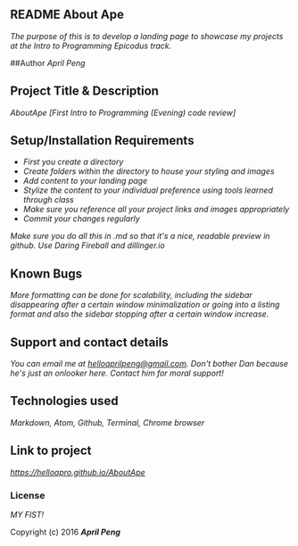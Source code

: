 ## README About Ape

_The purpose of this is to develop a landing page to showcase my projects at the Intro to Programming Epicodus track._

  ##Author
_April Peng_

  ## Project Title & Description
_AboutApe [First Intro to Programming (Evening) code review]_

  ## Setup/Installation Requirements
- _First you create a directory_
- _Create folders within the directory to house your styling and images_
- _Add content to your landing page_
- _Stylize the content to your individual preference using tools learned through class_
- _Make sure you reference all your project links and images appropriately_
- _Commit your changes regularly_

 _Make sure you do all this in .md so that it's a nice, readable preview in github. Use Daring Fireball and dillinger.io_

  ## Known Bugs

 _More formatting can be done for scalability, including the sidebar disappearing after a certain window minimalization or going into a listing format and also the sidebar stopping after a certain window increase._

  ## Support and contact details

 _You can email me at helloaprilpeng@gmail.com. Don't bother Dan because he's just an onlooker here. Contact him for moral support!_

  ## Technologies used

 _Markdown, Atom, Github, Terminal, Chrome browser_

 ## Link to project

_https://helloapro.github.io/AboutApe_

  ### License

 *MY FIST!*

  Copyright (c) 2016 **_April Peng_**
